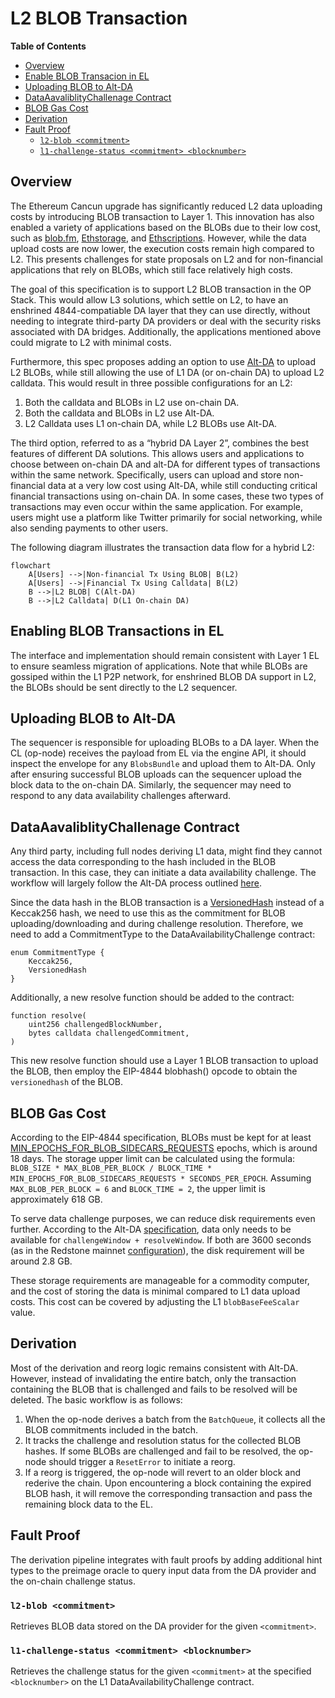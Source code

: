# L2 BLOB Transaction

<!-- START doctoc generated TOC please keep comment here to allow auto update -->
<!-- DON'T EDIT THIS SECTION, INSTEAD RE-RUN doctoc TO UPDATE -->
**Table of Contents**

- [Overview](#overview)
- [Enable BLOB Transacion in EL](#enable-blob-transacion-in-el)
- [Uploading BLOB to Alt-DA](#uploading-blob-to-alt-da)
- [DataAavaliblityChallenage Contract](#dataaavaliblitychallenage-contract)
- [BLOB Gas Cost](#blob-gas-cost)
- [Derivation](#derivation)
- [Fault Proof](#fault-proof)
  - [`l2-blob <commitment>`](#l2-blob-commitment)
  - [`l1-challenge-status <commitment> <blocknumber>`](#l1-challenge-status-commitment-blocknumber)

<!-- END doctoc generated TOC please keep comment here to allow auto update -->

## Overview

The Ethereum Cancun upgrade has significantly reduced L2 data uploading costs by introducing BLOB transaction to Layer 1. This innovation has also enabled a variety of applications based on the BLOBs due to their low cost, such as [blob.fm](https://blob.fm/), [Ethstorage](https://ethstorage.io), and [Ethscriptions](https://ethscriptions.com/). However, while the data upload costs are now lower, the execution costs remain high compared to L2. This presents challenges for state proposals on L2 and for non-financial applications that rely on BLOBs, which still face relatively high costs.

The goal of this specification is to support L2 BLOB transaction in the OP Stack. This would allow L3 solutions, which settle on L2, to have an enshrined 4844-compatiable DA layer that they can use directly, without needing to integrate third-party DA providers or deal with the security risks associated with DA bridges. Additionally, the applications mentioned above could migrate to L2 with minimal costs.

Furthermore, this spec proposes adding an option to use [Alt-DA]((https://github.com/ethereum-optimism/specs/blob/main/specs/experimental/alt-da.md)) to upload L2 BLOBs, while still allowing the use of L1 DA  (or on-chain DA) to upload L2 calldata. This would result in three possible configurations for an L2:

1.	Both the calldata and BLOBs in L2 use on-chain DA.
2.	Both the calldata and BLOBs in L2 use Alt-DA.
3.	L2 Calldata uses L1 on-chain DA, while L2 BLOBs use Alt-DA.

The third option, referred to as a “hybrid DA Layer 2”, combines the best features of different DA solutions. This allows users and applications to choose between on-chain DA and alt-DA for different types of transactions within the same network. Specifically, users can upload and store non-financial data at a very low cost using Alt-DA, while still conducting critical financial transactions using on-chain DA. In some cases, these two types of transactions may even occur within the same application. For example, users might use a platform like Twitter primarily for social networking, while also sending payments to other users.

The following diagram illustrates the transaction data flow for a hybrid L2:
```mermaid
flowchart
    A[Users] -->|Non-financial Tx Using BLOB| B(L2)
    A[Users] -->|Financial Tx Using Calldata| B(L2)
    B -->|L2 BLOB| C(Alt-DA)
    B -->|L2 Calldata| D(L1 On-chain DA)
```

## Enabling BLOB Transactions in EL
The interface and implementation should remain consistent with Layer 1 EL to ensure seamless migration of applications. Note that while BLOBs are gossiped within the L1 P2P network, for enshrined BLOB DA support in L2, the BLOBs should be sent directly to the L2 sequencer.

## Uploading BLOB to Alt-DA
The sequencer is responsible for uploading BLOBs to a DA layer. When the CL (op-node) receives the payload from EL via the engine API, it should inspect the envelope for any `BlobsBundle` and upload them to Alt-DA. Only after ensuring successful BLOB uploads can the sequencer upload the block data to the on-chain DA. Similarly, the sequencer may need to respond to any data availability challenges afterward.

## DataAavaliblityChallenage Contract
Any third party, including full nodes deriving L1 data, might find they cannot access the data corresponding to the hash included in the BLOB transaction. In this case, they can initiate a data availability challenge. The workflow will largely follow the Alt-DA process outlined [here](https://github.com/ethstorage/specs/blob/l2-blob/specs/experimental/alt-da.md#data-availability-challenge-contract).

Since the data hash in the BLOB transaction is a [VersionedHash](https://github.com/ethereum/EIPs/blob/master/EIPS/eip-4844.md#helpers) instead of a Keccak256 hash, we need to use this as the commitment for BLOB uploading/downloading and during challenge resolution. Therefore, we need to add a CommitmentType to the DataAvailabilityChallenge contract:

```solidity
enum CommitmentType {
    Keccak256,
    VersionedHash
}
```
Additionally, a new resolve function should be added to the contract:

```solidity
function resolve(
    uint256 challengedBlockNumber,
    bytes calldata challengedCommitment,
)
```
This new resolve function should use a Layer 1 BLOB transaction to upload the BLOB, then employ the EIP-4844 blobhash() opcode to obtain the `versionedhash` of the BLOB.

## BLOB Gas Cost
According to the EIP-4844 specification, BLOBs must be kept for at least [MIN_EPOCHS_FOR_BLOB_SIDECARS_REQUESTS](https://github.com/ethereum/consensus-specs/blob/4de1d156c78b555421b72d6067c73b614ab55584/configs/mainnet.yaml#L148) epochs, which is around 18 days. The storage upper limit can be calculated using the formula: `BLOB_SIZE * MAX_BLOB_PER_BLOCK / BLOCK_TIME * MIN_EPOCHS_FOR_BLOB_SIDECARS_REQUESTS * SECONDS_PER_EPOCH`. Assuming `MAX_BLOB_PER_BLOCK = 6` and `BLOCK_TIME = 2`, the upper limit is approximately 618 GB.

To serve data challenge purposes, we can reduce disk requirements even further. According to the Alt-DA [specification](https://github.com/ethereum-optimism/specs/blob/main/specs/experimental/alt-da.md#data-availability-challenge-contract), data only needs to be available for `challengeWindow + resolveWindow`. If both are 3600 seconds (as in the Redstone mainnet [configuration](https://etherscan.io/address/0x97a2da87d3439b172e6dd027220e01c9cb565b80#readProxyContract)), the disk requirement will be around 2.8 GB.

These storage requirements are manageable for a commodity computer, and the cost of storing the data is minimal compared to L1 data upload costs. This cost can be covered by adjusting the L1 `blobBaseFeeScalar` value.

## Derivation
Most of the derivation and reorg logic remains consistent with Alt-DA. However, instead of invalidating the entire batch, only the transaction containing the BLOB that is challenged and fails to be resolved will be deleted. The basic workflow is as follows:

1. When the op-node derives a batch from the `BatchQueue`, it collects all the BLOB commitments included in the batch.
2. It tracks the challenge and resolution status for the collected BLOB hashes. If some BLOBs are challenged and fail to be resolved, the op-node should trigger a `ResetError` to initiate a reorg.
3. If a reorg is triggered, the op-node will revert to an older block and rederive the chain. Upon encountering a block containing the expired BLOB hash, it will remove the corresponding transaction and pass the remaining block data to the EL.

## Fault Proof
The derivation pipeline integrates with fault proofs by adding additional hint types to the preimage oracle to query input data from the DA provider and the on-chain challenge status.

### `l2-blob <commitment>`

Retrieves BLOB data stored on the DA provider for the given `<commitment>`.

### `l1-challenge-status <commitment> <blocknumber>`

Retrieves the challenge status for the given `<commitment>` at the specified `<blocknumber>` on the L1 DataAvailabilityChallenge contract.